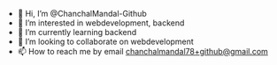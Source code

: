 - 👋 Hi, I’m @ChanchalMandal-Github
- 👀 I’m interested in webdevelopment, backend
- 🌱 I’m currently learning backend
- 💞️ I’m looking to collaborate on webdevelopment
- 📫 How to reach me by email chanchalmandal78+github@gmail.com


